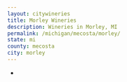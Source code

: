 ```yaml
---
layout: citywineries
title: Morley Wineries
description: Wineries in Morley, MI
permalink: /michigan/mecosta/morley/
state: mi
county: mecosta
city: morley
---
```

-
